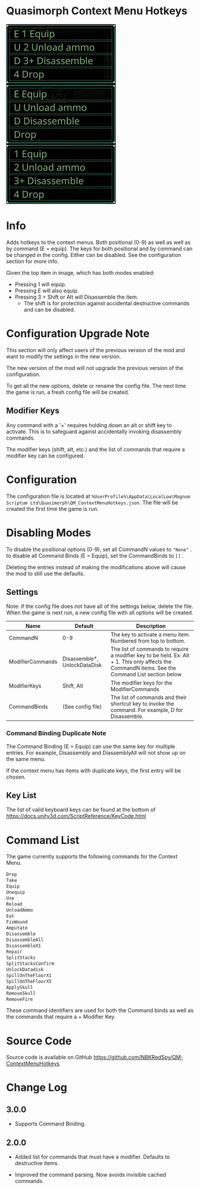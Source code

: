 
# Quasimorph Context Menu Hotkeys

![All Menu Versions](media/All%20Modes.png)

# Info
Adds hotkeys to the context menus.  Both positional (0-9) as well as well as by command (E = equip).
The keys for both positional and by command can be changed in the config.
Either can be disabled.  See the configuration section for more info.

Given the top item in image, which has both modes enabled:
* Pressing 1 will equip.
* Pressing E will also equip.
* Pressing 3 + Shift or Alt will Disassemble the item.
  * The shift is for protection against accidental destructive commands and can be disabled.

# Configuration Upgrade Note

This section will only affect users of the previous version of the mod and want to modify the settings in the new version.

The new version of the mod will not upgrade the previous version of the configuration.  

To get all the new options, delete or rename the config file.  The next time the game is run, a fresh config file will be created.

## Modifier Keys
Any command with a '+' requires holding down an alt or shift key to activate.
This is to safeguard against accidentally invoking disassembly commands.

The modifier keys (shift, alt, etc.) and the list of commands that require a modifier key can be configured.

# Configuration

The configuration file is located at ```%UserProfile%\AppData\LocalLow\Magnum Scriptum Ltd\Quasimorph\QM_ContextMenuHotkeys.json```.
The file will be created the first time the game is run.

# Disabling Modes

To disable the positional options (0-9), set all CommandN values to ```"None"``` .
to disable all Command Binds (E = Equip), set the CommandBinds to ```[]``` .

Deleting the entries instead of making the modifications above will cause the mod to still use the defaults.

## Settings
Note: if the config file does not have all of the settings below, delete the file.  When the game is next run, a new config file with all options will be created.


|Name|Default|Description|
|--|--|--|
|CommandN|0-9|The key to activate a menu item.  Numbered from top to bottom.|
|ModifierCommands|Disassemble*, UnlockDataDisk|The list of commands to require a modifier key to be held.  Ex: Alt + 1. This only affects the CommandN items.  See the Command List section below |
|ModifierKeys|Shift, Alt|The modifier keys for the ModifierCommands|
|CommandBinds|(See config file)|The list of commands and their shortcut key to invoke the command.  For example, D for Disassemble.|

### Command Binding Duplicate Note
The Command Binding (E = Equip) can use the same key for multiple entries.  For example, Disassembly and DiassemblyAll will not show up on the same menu.

If the context menu has items with duplicate keys, the first entry will be chosen.

## Key List
The list of valid keyboard keys can be found  at the bottom of https://docs.unity3d.com/ScriptReference/KeyCode.html

# Command List
The game currently supports the following commands for the Context Menu.

```
Drop
Take
Equip
Unequip
Use
Reload
UnloadAmmo
Eat
FixWound
Amputate
Disassemble
DisassembleAll
DisassembleX1
Repair
SplitStacks
SplitStacksConfirm
UnlockDatadisk
SpillOnTheFloorX1
SpillOnTheFloorX5
ApplySkull
RemoveSkull
RemoveFire
```

These command identifiers are used for both the Command binds as well as the commands that require a <number> + Modifier Key.


# Source Code
Source code is available on GitHub https://github.com/NBKRedSpy/QM-ContextMenuHotkeys

# Change Log

## 3.0.0
* Supports Command Binding.

## 2.0.0

* Added list for commands that must have a modifier.  Defaults to destructive items.

* Improved the command parsing.  Now avoids invisible cached commands.



